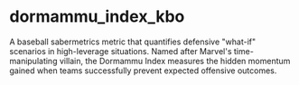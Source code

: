 # dormammu_index_kbo
A baseball sabermetrics metric that quantifies defensive "what-if" scenarios in high-leverage situations. Named after Marvel's time-manipulating villain, the Dormammu Index measures the hidden momentum gained when teams successfully prevent expected offensive outcomes.
